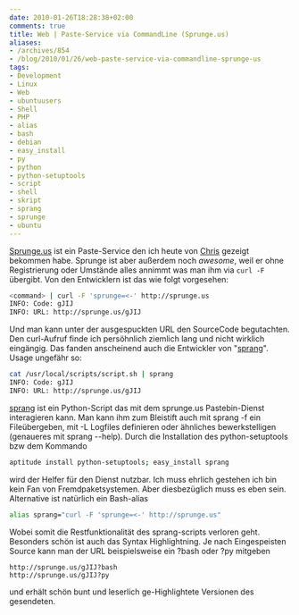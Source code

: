 ```yaml
---
date: 2010-01-26T18:28:38+02:00
comments: true
title: Web | Paste-Service via CommandLine (Sprunge.us)
aliases:
- /archives/854
- /blog/2010/01/26/web-paste-service-via-commandline-sprunge-us
tags:
- Development
- Linux
- Web
- ubuntuusers
- Shell
- PHP
- alias
- bash
- debian
- easy_install
- py
- python
- python-setuptools
- script
- shell
- skript
- sprang
- sprunge
- ubuntu
---
```


[Sprunge.us](http://sprunge.us) ist ein Paste-Service den ich heute von
[Chris](http://cryzed.de) gezeigt bekommen habe. Sprunge ist aber außerdem
noch _awesome_, weil er ohne Registrierung oder Umstände alles annimmt was
man ihm via `curl -F `übergibt. Von den Entwicklern ist das wie folgt
vorgesehen:

``` bash
<command> | curl -F 'sprunge=<-' http://sprunge.us
INFO: Code: gJIJ
INFO: URL: http://sprunge.us/gJIJ

```

Und man kann unter der ausgespuckten URL den SourceCode begutachten. Den
curl-Aufruf finde ich persöhnlich ziemlich lang und nicht wirklich
eingängig. Das fanden anscheinend auch die Entwickler von
"[sprang](http://github.com/jingleman/sprang)". Usage ungefähr so:

``` bash
cat /usr/local/scripts/script.sh | sprang
INFO: Code: gJIJ
INFO: URL: http://sprunge.us/gJIJ
```

[sprang](http://github.com/jingleman/sprang) ist ein Python-Script das mit
dem sprunge.us Pastebin-Dienst interagieren kann. Man kann ihm zum
Bleistift auch mit sprang -f ein Fileübergeben, mit -L Logfiles definieren
oder ähnliches bewerkstelligen (genaueres mit sprang --help). Durch die
Installation des python-setuptools bzw dem Kommando

``` bash
aptitude install python-setuptools; easy_install sprang
```

wird der Helfer für den Dienst nutzbar. Ich muss ehrlich gestehen ich bin
kein Fan von Fremdpaketsystemen. Aber diesbezüglich muss es eben sein.
Alternative ist natürlich ein Bash-alias

``` bash
alias sprang="curl -F 'sprunge=<-' http://sprunge.us"
```

Wobei somit die Restfunktionalität des sprang-scripts verloren geht.
Besonders schön ist auch das Syntax Highlightning. Je nach Eingespeisten
Source kann man der URL beispielsweise ein ?bash oder ?py mitgeben

```
http://sprunge.us/gJIJ?bash
http://sprunge.us/gJIJ?py
```

und erhält schön bunt und leserlich ge-Highlightete Versionen des gesendeten.
